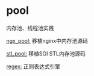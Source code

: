 # pool
内存池、线程池实践

[ngx_pool:](./ngx_pool) 移植nginx中内存池源码

[stl_pool:](./stl_pool) 移植SGI STL内存池源码

[regex:](./regex) 正则表达式引擎
